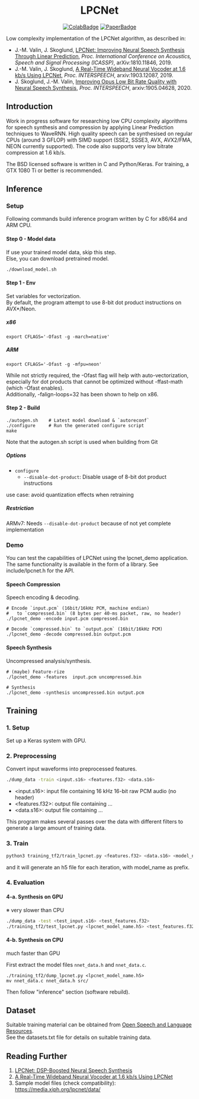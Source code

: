 <div align="center">

# LPCNet <!-- omit in toc -->
[![ColabBadge]][notebook]
[![PaperBadge]][paper]  

</div>

Low complexity implementation of the LPCNet algorithm, as described in:

- J.-M. Valin, J. Skoglund, [LPCNet: Improving Neural Speech Synthesis Through Linear Prediction](https://jmvalin.ca/papers/lpcnet_icassp2019.pdf), *Proc. International Conference on Acoustics, Speech and Signal Processing (ICASSP)*, arXiv:1810.11846, 2019.
- J.-M. Valin, J. Skoglund, [A Real-Time Wideband Neural Vocoder at 1.6 kb/s Using LPCNet](https://jmvalin.ca/papers/lpcnet_codec.pdf), *Proc. INTERSPEECH*, arxiv:1903.12087, 2019.
- J. Skoglund, J.-M. Valin, [Improving Opus Low Bit Rate Quality with Neural Speech Synthesis](https://jmvalin.ca/papers/opusnet.pdf), *Proc. INTERSPEECH*, arxiv:1905.04628, 2020.

## Introduction

Work in progress software for researching low CPU complexity algorithms for speech synthesis and compression by applying Linear Prediction techniques to WaveRNN. High quality speech can be synthesised on regular CPUs (around 3 GFLOP) with SIMD support (SSE2, SSSE3, AVX, AVX2/FMA, NEON currently supported). The code also supports very low bitrate compression at 1.6 kb/s.

The BSD licensed software is written in C and Python/Keras. For training, a GTX 1080 Ti or better is recommended.

## Inference
### Setup
Following commands build inference program written by C for x86/64 and ARM CPU.  

#### Step 0 - Model data
If use your trained model data, skip this step.  
Else, you can download pretrained model.  
```bash
./download_model.sh
```
#### Step 1 - Env
Set variables for vectorization.  
By default, the program attempt to use 8-bit dot product instructions on AVX\*/Neon.  
##### x86
```
export CFLAGS='-Ofast -g -march=native'
```
##### ARM
```
export CFLAGS='-Ofast -g -mfpu=neon'
```
While not strictly required, the -Ofast flag will help with auto-vectorization, especially for dot products that cannot be optimized without -ffast-math (which -Ofast enables).  
Additionally, -falign-loops=32 has been shown to help on x86.  

#### Step 2 - Build
```
./autogen.sh    # Latest model download & `autoreconf`
./configure     # Run the generated configure script
make
```
Note that the autogen.sh script is used when building from Git  

##### Options
- `configure`
  - `--disable-dot-product`: Disable usage of 8-bit dot product instructions

use case: avoid quantization effects when retraining  

##### Restriction
ARMv7: Needs `--disable-dot-product` because of not yet complete implementation  

### Demo
You can test the capabilities of LPCNet using the lpcnet\_demo application.  
The same functionality is available in the form of a library. See include/lpcnet.h for the API.  

#### Speech Compression
Speech encoding & decoding.  

```
# Encode `input.pcm` (16bit/16kHz PCM, machine endian)
#   to `compressed.bin` (8 bytes per 40-ms packet, raw, no header)
./lpcnet_demo -encode input.pcm compressed.bin

# Decode `compressed.bin` to `output.pcm` (16bit/16kHz PCM)
./lpcnet_demo -decode compressed.bin output.pcm
```

#### Speech Synthesis
Uncompressed analysis/synthesis.  

```
# (maybe) Feature-rize
./lpcnet_demo -features  input.pcm uncompressed.bin

# Synthesis
./lpcnet_demo -synthesis uncompressed.bin output.pcm
```

## Training

### 1. Setup
Set up a Keras system with GPU.

### 2. Preprocessing
Convert input waveforms into preprocessed features.  

```bash
./dump_data -train <input.s16> <features.f32> <data.s16>
```

- \<input.s16>: input file containing 16 kHz 16-bit raw PCM audio (no header)
- \<features.f32>: output file containing ...
- \<data.s16>: output file containing ...

This program makes several passes over the data with different filters to generate a large amount of training data.

### 3. Train
```bash
python3 training_tf2/train_lpcnet.py <features.f32> <data.s16> <model_name> # --batch-size=32
```
and it will generate an h5 file for each iteration, with model\_name as prefix.

### 4. Evaluation
#### 4-a. Synthesis on GPU
※ very slower than CPU
```bash
./dump_data -test <test_input.s16> <test_features.f32>
./training_tf2/test_lpcnet.py <lpcnet_model_name.h5> <test_features.f32> test.s16
```
#### 4-b. Synthesis on CPU
much faster than GPU

First extract the model files `nnet_data.h` and `nnet_data.c`.  
```
./training_tf2/dump_lpcnet.py <lpcnet_model_name.h5>
mv nnet_data.c nnet_data.h src/
```

Then follow "inference" section (software rebuild).  

## Dataset

Suitable training material can be obtained from [Open Speech and Language Resources](https://www.openslr.org/).  
See the datasets.txt file for details on suitable training data.  

## Reading Further

1. [LPCNet: DSP-Boosted Neural Speech Synthesis](https://people.xiph.org/~jm/demo/lpcnet/)
1. [A Real-Time Wideband Neural Vocoder at 1.6 kb/s Using LPCNet](https://people.xiph.org/~jm/demo/lpcnet_codec/)
1. Sample model files (check compatibility): https://media.xiph.org/lpcnet/data/ 

[ColabBadge]:https://colab.research.google.com/assets/colab-badge.svg

[paper]:https://arxiv.org/abs/2202.11169
[PaperBadge]:https://img.shields.io/badge/paper-arxiv.2202.11169-B31B1B.svg
[notebook]:https://colab.research.google.com/github/tarepan/LPCNet/blob/master/LPCNet.ipynb
